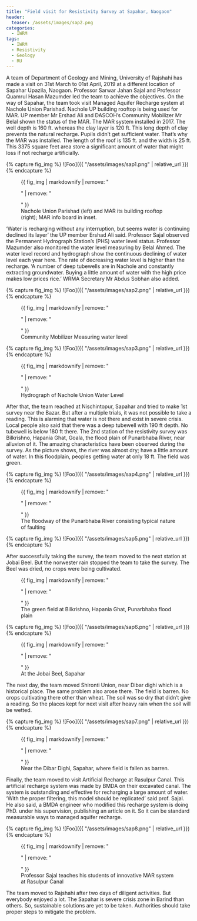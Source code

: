```yaml
---
title: "Field visit for Resistivity Survey at Sapahar, Naogaon"
header:
  teaser: /assets/images/sap2.png
categories:
  - IWRM
tags:
  - IWRM
  - Resistivity
  - Geology
  - RU
---  
```

A team of Department of Geology and Mining, University of Rajshahi has made a visit on 31st March to 01st April, 2019 at a different location of Sapahar Upazila, Naogaon. Professor Sarwar Jahan Sajal and Professor Quamrul Hasan Mazumder led the team to achieve the objectives. 
On the way of Sapahar, the team took visit Managed Aquifer Recharge system at Nachole Union Parishad. Nachole UP building rooftop is being used for MAR. UP member Mr Ershad Ali and DASCOH’s Community Mobilizer Mr Belal shown the status of the MAR. The MAR system installed in 2017. The well depth is 160 ft. whereas the clay layer is 120 ft. This long depth of clay prevents the natural recharge. Pupils didn’t get sufficient water. That’s why the MAR was installed. The length of the roof is 135 ft. and the width is 25 ft. This 3375 square feet area store a significant amount of water that might loss if not recharge artificially.  

{% capture fig_img %}
![Foo]({{ "/assets/images/sap1.png" | relative_url }})
{% endcapture %}

<figure>
  {{ fig_img | markdownify | remove: "<p>" | remove: "</p>" }}
  <figcaption>Nachole Union Parishad (left) and MAR its building rooftop (right); MAR info board in inset.</figcaption>
</figure>

‘Water is recharging without any interruption, but seems water is continuing declined its layer’ the UP member Ershad Ali said. Professor Sajal observed the Permanent Hydrograph Station’s (PHS) water level status. Professor Mazumder also monitored the water level measuring by Belal Ahmed. 
The water level record and hydrograph show the continuous declining of water level each year here. The rate of decreasing water level is higher than the recharge. 
‘A number of deep tubewells are in Nachole and constantly extracting groundwater. Buying a little amount of water with the high price makes low prices rice.’ WRMA Secretary Mr Abdus Sobhan also added. 

{% capture fig_img %}
![Foo]({{ "/assets/images/sap2.png" | relative_url }})
{% endcapture %}

<figure>
  {{ fig_img | markdownify | remove: "<p>" | remove: "</p>" }}
  <figcaption>Community Mobilizer Measuring water level </figcaption>
</figure>


{% capture fig_img %}
![Foo]({{ "/assets/images/sap3.png" | relative_url }})
{% endcapture %}

<figure>
  {{ fig_img | markdownify | remove: "<p>" | remove: "</p>" }}
  <figcaption>Hydrograph of Nachole Union Water Level</figcaption>
</figure>
After that, the team reached at Nischintopur, Sapahar and tried to make 1st survey near the Bazar. But after a multiple trials, it was not possible to take a reading. This is alarming that water is not there and exist in severe crisis. Local people also said that there was a deep tubewell with 190 ft depth. No tubewell is below 180 ft there. 
The 2nd station of the resistivity survey was Bilkrishno, Hapania Ghat, Goala, the flood plain of Punarbhaba River, near alluvion of it. The amazing characteristics have been observed during the survey. As the picture shows, the river was almost dry; have a little amount of water. In this floodplain, peoples getting water at only 18 ft. The field was green. 

{% capture fig_img %}
![Foo]({{ "/assets/images/sap4.png" | relative_url }})
{% endcapture %}

<figure>
  {{ fig_img | markdownify | remove: "<p>" | remove: "</p>" }}
  <figcaption>The floodway of the Punarbhaba River consisting typical nature of faulting</figcaption>
</figure>


{% capture fig_img %}
![Foo]({{ "/assets/images/sap5.png" | relative_url }})
{% endcapture %}

After successfully taking the survey, the team moved to the next station at Jobai Beel. But the norwester rain stopped the team to take the survey. The Beel was dried, no crops were being cultivated. 

<figure>
  {{ fig_img | markdownify | remove: "<p>" | remove: "</p>" }}
  <figcaption>The green field at Bilkrishno, Hapania Ghat, Punarbhaba flood plain</figcaption>
</figure>

{% capture fig_img %}
![Foo]({{ "/assets/images/sap6.png" | relative_url }})
{% endcapture %}

<figure>
  {{ fig_img | markdownify | remove: "<p>" | remove: "</p>" }}
  <figcaption>At the Jobai Beel, Sapahar</figcaption>
</figure>
The next day, the team moved Shironti Union, near Dibar dighi which is a historical place. The same problem also arose there. The field is barren. No crops cultivating there other than wheat. The soil was so dry that didn’t give a reading. So the places kept for next visit after heavy rain when the soil will be wetted. 

{% capture fig_img %}
![Foo]({{ "/assets/images/sap7.png" | relative_url }})
{% endcapture %}

<figure>
  {{ fig_img | markdownify | remove: "<p>" | remove: "</p>" }}
  <figcaption>Near the Dibar Dighi, Sapahar, where field is fallen as barren.</figcaption>
</figure>
Finally, the team moved to visit Artificial Recharge at Rasulpur Canal. This artificial recharge system was made by BMDA on their excavated canal. The system is outstanding and effective for recharging a large amount of water. ‘With the proper filtering, this model should be replicated’ said prof. Sajal. He also said, a BMDA engineer who modified this recharge system is doing PhD. under his supervision, publishing an article on it. So it can be standard measurable ways to managed aquifer recharge. 

{% capture fig_img %}
![Foo]({{ "/assets/images/sap8.png" | relative_url }})
{% endcapture %}

<figure>
  {{ fig_img | markdownify | remove: "<p>" | remove: "</p>" }}
  <figcaption>Professor Sajal teaches his students of innovative MAR system at Rasulpur Canal</figcaption>
</figure>

The team moved to Rajshahi after two days of diligent activities. But everybody enjoyed a lot. The Sapahar is severe crisis zone in Barind than others. So, sustainable solutions are yet to be taken. Authorities should take proper steps to mitigate the problem. 
